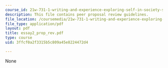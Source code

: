```yaml
---
course_id: 21w-731-1-writing-and-experience-exploring-self-in-society-spring-2004
description: This file contains peer proposal review guidelines.
file_location: /coursemedia/21w-731-1-writing-and-experience-exploring-self-in-society-spring-2004/3ffcf0a2f3315b5c809a45e8224472d4_essay2_prop_rev.pdf
file_type: application/pdf
layout: pdf
title: essay2_prop_rev.pdf
type: course
uid: 3ffcf0a2f3315b5c809a45e8224472d4

---
```

None